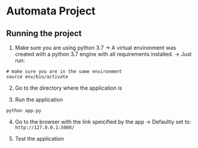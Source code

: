 # Automata Project
## Running the project
1. Make sure you are using python 3.7
-> A virtual environment was created with a python 3.7 engine with all requirements installed.
-> Just run:
```
# make sure you are in the same environment
source env/bin/activate
```

2. Go to the directory where the application is

3. Run the application
```
python app.py
```

4. Go to the browser with the link speicified by the app
-> Defaultly set to: `http://127.0.0.1:5000/`

5. Test the application
